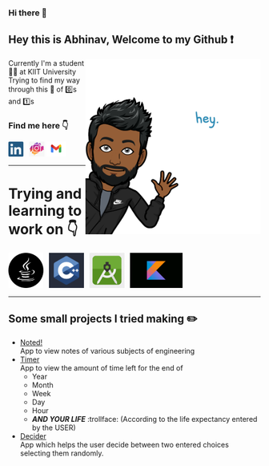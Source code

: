 ### Hi there 👋

## Hey this is Abhinav, Welcome to my Github :exclamation:
<img  align='right' src="https://github.com/Abhinav1281/Abhinav1281/blob/master/icons/bitmoji.png" height="350">


Currently I'm a student :student: at KIIT University<br>
Trying to find my way through this :milky_way: of :zero:s and :one:s


### Find me here :point_down:<br> 

<a href="https://www.linkedin.com/in/abhinav-sinha-1848b31b3"><img height="30" src="https://github.com/Abhinav1281/Abhinav1281/blob/master/icons/linkedIn.png"></a>&ensp;
<a href="https://www.instagram.com/the.joker_face/"><img height="30" src="https://github.com/Abhinav1281/Abhinav1281/blob/master/icons/insta.png"></a>
<a href="mailto:abhisione2@gmail.com"><img height="30" src="https://github.com/Abhinav1281/Abhinav1281/blob/master/icons/Gmail_logo.png"></a>&ensp;


----



# Trying and learning to work on :point_down:
 <img height="70" src="https://github.com/Abhinav1281/Abhinav1281/blob/master/icons/java.png">&ensp;
 <img height="70" src="https://github.com/Abhinav1281/Abhinav1281/blob/master/icons/c%2B%2B.png">&ensp;
 <img height="70" src="https://github.com/Abhinav1281/Abhinav1281/blob/master/icons/androiS.png">&ensp;
  <img height="70" src="https://github.com/Abhinav1281/Abhinav1281/blob/master/icons/kotlin.png">&ensp;


----
## Some small projects I tried making :pencil2:
* <a href="https://github.com/Abhinav1281/Noted">Noted!</a> <br> App to view notes of various subjects of engineering
* <a href="https://github.com/Abhinav1281/Timer">Timer</a> <br> App to view the amount of time left for the end of 
  * Year
  * Month
  * Week
  * Day
  * Hour
  * ***AND YOUR LIFE*** :trollface: (According to the life expectancy entered by the USER)
* <a href="https://github.com/Abhinav1281/DeciderApp">Decider</a> <br> App which helps the user decide between two entered choices selecting them randomly.
   
 
